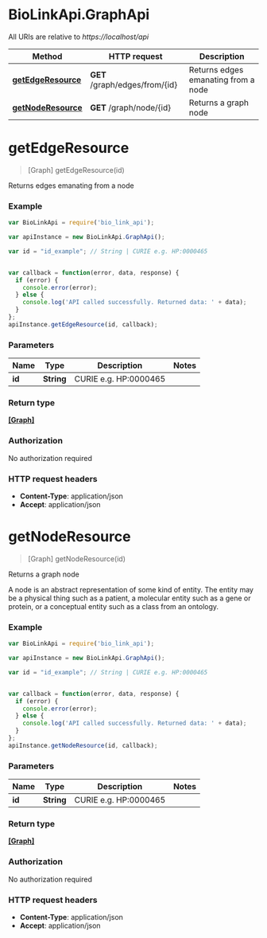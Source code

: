 # BioLinkApi.GraphApi

All URIs are relative to *https://localhost/api*

Method | HTTP request | Description
------------- | ------------- | -------------
[**getEdgeResource**](GraphApi.md#getEdgeResource) | **GET** /graph/edges/from/{id} | Returns edges emanating from a node
[**getNodeResource**](GraphApi.md#getNodeResource) | **GET** /graph/node/{id} | Returns a graph node


<a name="getEdgeResource"></a>
# **getEdgeResource**
> [Graph] getEdgeResource(id)

Returns edges emanating from a node

### Example
```javascript
var BioLinkApi = require('bio_link_api');

var apiInstance = new BioLinkApi.GraphApi();

var id = "id_example"; // String | CURIE e.g. HP:0000465


var callback = function(error, data, response) {
  if (error) {
    console.error(error);
  } else {
    console.log('API called successfully. Returned data: ' + data);
  }
};
apiInstance.getEdgeResource(id, callback);
```

### Parameters

Name | Type | Description  | Notes
------------- | ------------- | ------------- | -------------
 **id** | **String**| CURIE e.g. HP:0000465 | 

### Return type

[**[Graph]**](Graph.md)

### Authorization

No authorization required

### HTTP request headers

 - **Content-Type**: application/json
 - **Accept**: application/json

<a name="getNodeResource"></a>
# **getNodeResource**
> [Graph] getNodeResource(id)

Returns a graph node

A node is an abstract representation of some kind of entity. The entity may be a physical thing such as a patient, a molecular entity such as a gene or protein, or a conceptual entity such as a class from an ontology.

### Example
```javascript
var BioLinkApi = require('bio_link_api');

var apiInstance = new BioLinkApi.GraphApi();

var id = "id_example"; // String | CURIE e.g. HP:0000465


var callback = function(error, data, response) {
  if (error) {
    console.error(error);
  } else {
    console.log('API called successfully. Returned data: ' + data);
  }
};
apiInstance.getNodeResource(id, callback);
```

### Parameters

Name | Type | Description  | Notes
------------- | ------------- | ------------- | -------------
 **id** | **String**| CURIE e.g. HP:0000465 | 

### Return type

[**[Graph]**](Graph.md)

### Authorization

No authorization required

### HTTP request headers

 - **Content-Type**: application/json
 - **Accept**: application/json

